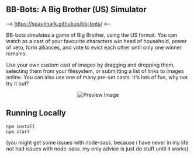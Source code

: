 ## BB-Bots: A Big Brother (US) Simulator ## 

--> https://spaulmark.github.io/bb-bots/ <--

BB-bots simulates a game of Big Brother, using the US format. You can watch as a cast of your favourite characters win head of household, power of veto, form alliances, and vote to evict each other until only one winner remains. 

Use your own custom cast of images by dragging and dropping them, selecting them from your filesystem, or submitting a list of links to images online. You can also use one of many pre-set casts. It's lots of fun, why not try it out?

<p align="center">
    <img width="" src="https://spaulmark.github.io/src/bb-bots.png" alt="Preview Image">
</p>

## Running Locally ## 
```
npm install
npm start
```
(you might get some issues with node-sass, because i have never in my life not had issues with node-sass. my only advice is just do stuff until it works)

